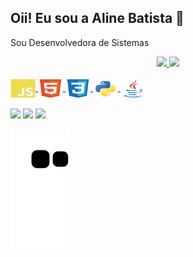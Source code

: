 ## Oii! Eu sou a Aline Batista 👋
Sou Desenvolvedora de Sistemas 


<div align="center">

  <a href="https://github.com/Alinebaatista">
    <img height="150em" src="https://github-readme-stats.vercel.app/api?username=Alinebaatista&show_icons=true&theme=dark&include_all_commits=true&count_private=true"/>
  <img height="150em" src="https://github-readme-stats.vercel.app/api/top-langs/?username=Alinebaatista&layout=compact&langs_count=7&theme=dark"/>
</div>
  

<div style="display: inline_block"><br>
  <img align="center" alt="line-Js" height="30" width="40" src="https://raw.githubusercontent.com/devicons/devicon/master/icons/javascript/javascript-plain.svg">
  <img align="center" alt="line-HTML" height="30" width="40" src="https://raw.githubusercontent.com/devicons/devicon/master/icons/html5/html5-original.svg">
  <img align="center" alt="line-CSS" height="30" width="40" src="https://raw.githubusercontent.com/devicons/devicon/master/icons/css3/css3-original.svg">
  <img align="center" alt="line-Python" height="30" width="40" src="https://raw.githubusercontent.com/devicons/devicon/master/icons/python/python-original.svg">
  
  <img align="center" alt="Rafa-Csharp" height="30" width="40" src="https://raw.githubusercontent.com/devicons/devicon/master/icons/java/java-original.svg">
</div>
  

<div> 
  <br>
<td><tr>
  <a href="https://instagram.com/aline_.batista" target="_blank"><img src="https://img.shields.io/badge/-Instagram-%23E4405F?style=for-the-badge&logo=instagram&logoColor=white" target="_blank"></a></td>

 <td> <a href = "mailto:alinebaatista12@gmail.com"><img src="https://img.shields.io/badge/-Gmail-%23333?style=for-the-badge&logo=gmail&logoColor=white" target="_blank"></a></td>
  <td><a href="https://www.linkedin.com/in/aline-batista-218812218/" target="_blank"><img src="https://img.shields.io/badge/-LinkedIn-%230077B5?style=for-the-badge&logo=linkedin&logoColor=white" target="_blank"></a></td>
  
  ![Snake animation](https://github.com/rafaballerini/rafaballerini/blob/output/github-contribution-grid-snake.svg)
 
</div>
